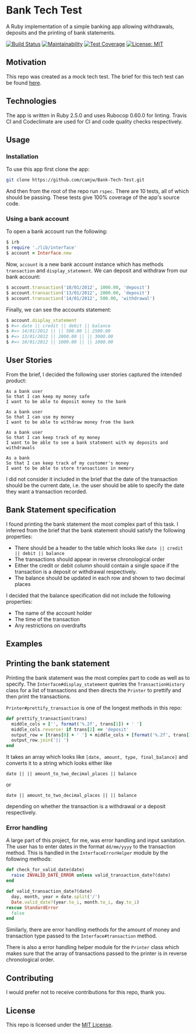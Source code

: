 # Bank Tech Test
A Ruby implementation of a simple banking app allowing withdrawals, deposits and the printing of bank statements.

[![Build Status](https://travis-ci.com/camjw/Bank-Tech-Test.svg?branch=master)](https://travis-ci.com/camjw/Bank-Tech-Test)
[![Maintainability](https://api.codeclimate.com/v1/badges/4ce38758cc63ae42e104/maintainability)](https://codeclimate.com/github/camjw/Bank-Tech-Test/maintainability)
[![Test Coverage](https://api.codeclimate.com/v1/badges/4ce38758cc63ae42e104/test_coverage)](https://codeclimate.com/github/camjw/Bank-Tech-Test/test_coverage)
[![License: MIT](https://img.shields.io/badge/License-MIT-yellow.svg)](https://opensource.org/licenses/MIT)

## Motivation
This repo was created as a mock tech test. The brief for this tech test can be found [here](https://github.com/makersacademy/course/blob/master/individual_challenges/bank_tech_test.md).

## Technologies

The app is written in Ruby 2.5.0 and uses Rubocop 0.60.0 for linting. Travis CI and Codeclimate are used for CI and code quality checks respectively.

## Usage

### Installation
To use this app first clone the app:
```sh
git clone https://github.com/camjw/Bank-Tech-Test.git
```
And then from the root of the repo run `rspec`. There are 10 tests, all of which should be passing. These tests give 100% coverage of the app's source code.

### Using a bank account

To open a bank account run the following:
```ruby
$ irb
$ require './lib/interface'
$ account = Interface.new
```
Now, `account` is a new bank account instance which has methods `transaction` and `display_statement`. We can deposit and withdraw from our bank account:

```ruby
$ account.transaction('10/01/2012', 1000.00, 'deposit')
$ account.transaction('13/01/2012', 2000.00, 'deposit')
$ account.transaction('14/01/2012', 500.00, 'withdrawal')
```
Finally, we can see the accounts statement:

```ruby
$ account.display_statement
$ #=> date || credit || debit || balance
$ #=> 14/01/2012 || || 500.00 || 2500.00
$ #=> 13/01/2012 || 2000.00 || || 3000.00
$ #=> 10/01/2012 || 1000.00 || || 1000.00
```


## User Stories

From the brief, I decided the following user stories captured the intended product:

```
As a bank user
So that I can keep my money safe
I want to be able to deposit money to the bank

As a bank user
So that I can use my money
I want to be able to withdraw money from the bank

As a bank user
So that I can keep track of my money
I want to be able to see a bank statement with my deposits and withdrawals

As a bank
So that I can keep track of my customer's money
I want to be able to store transactions in memory
```

I did not consider it included in the brief that the date of the transaction should be the current date, i.e. the user should be able to specify the date they want a transaction recorded.

## Bank Statement specification

I found printing the bank statement the most complex part of this task. I inferred from the brief that the bank statement should satisfy the following properties:
- There should be a header to the table which looks like `date || credit || debit || balance`
- The transactions should appear in reverse chronological order
- Either the credit or debit column should contain a single space if the transaction is a deposit or withdrawal respectively.
- The balance should be updated in each row and shown to two decimal places

I decided that the balance specification did not include the following properties:
 - The name of the account holder
 - The time of the transaction
 - Any restrictions on overdrafts

## Examples

## Printing the bank statement
Printing the bank statement was the most complex part to code as well as to specify. The `Interface#display_statement` queries the `TransactionHistory` class for a list of transactions and then directs the `Printer` to prettify and then print the transactions.

`Printer#prettify_transaction` is one of the longest methods in this repo:

```ruby
def prettify_transaction(trans)
  middle_cols = ['', format('%.2f', trans[1]) + ' ']
  middle_cols.reverse! if trans[2] == 'deposit'
  output_row = [trans[0] + ' '] + middle_cols + [format('%.2f', trans[3])]
  output_row.join('|| ')
end
```

It takes an array which looks like `[date, amount, type, final_balance]` and converts it to a string which looks either like
```
date || || amount_to_two_decimal_places || balance
```
or
```
date || amount_to_two_decimal_places || || balance
```
depending on whether the transaction is a withdrawal or a deposit respectively.
### Error handling

A large part of this project, for me, was error handling and input sanitation. The user has to enter dates in the format `dd/mm/yyyy` to the transaction method. This is handled in the `InterfaceErrorHelper` module by the following methods:

```ruby
def check_for_valid_date(date)
  raise INVALID_DATE_ERROR unless valid_transaction_date?(date)
end

def valid_transaction_date?(date)
  day, month, year = date.split('/')
  Date.valid_date?(year.to_i, month.to_i, day.to_i)
rescue StandardError
  false
end
```

Similarly, there are error handling methods for the amount of money and transaction type passed to the `Interface#transaction` method.

There is also a error handling helper module for the `Printer` class which makes sure that the array of transactions passed to the printer is in reverse chronological order.
## Contributing
I would prefer not to receive contributions for this repo, thank you.

## License
This repo is licensed under the [MIT License](https://opensource.org/licenses/MIT).
